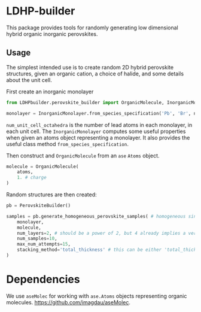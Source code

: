 # LDHP-builder

This package provides tools for randomly generating low dimensional hybrid organic inorganic perovskites. 

## Usage

The simplest intended use is to create random 2D hybrid perovskite structures, given an organic cation, a choice of halide, and some details about the unit cell.

First create an inorganic monolayer

```python
from LDHPbuilder.perovskite_builder import OrganicMolecule, InorganicMonolayer, PerovskiteBuilder

monolayer = InorganicMonolayer.from_species_specification('Pb', 'Br', num_unit_cell_octahedra=2)
```
`num_unit_cell_octahedra` is the number of lead atoms in each monolayer, in each unit cell. The `InorganicMonolayer` computes some useful properties when given an atoms object representing a monolayer. It also provides the useful class method `from_species_specification`.  

Then construct and `OrganicMolecule` from an `ase` `Atoms` object.

```python
molecule = OrganicMolecule(
    atoms,
    1. # charge
)
```

Random structures are then created:
```python
pb = PerovskiteBuilder()

samples = pb.generate_homogeneous_perovskite_samples( # homogeneous since just one kind of molecule
    monolayer, 
    molecule, 
    num_layers=2, # should be a power of 2, but 4 already implies a very large search task
    num_samples=10, 
    max_num_attempts=15, 
    stacking_method='total_thickness' # this can be either 'total_thickness' or 'half_thickness'. use half_thickness for long, thin +1 molecules
)
```

# Dependencies

We use `aseMolec` for working with `ase.Atoms` objects representing organic molecules. https://github.com/imagdau/aseMolec.